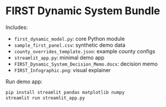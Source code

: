 # FIRST Dynamic System Bundle

Includes:
- `first_dynamic_model.py`: core Python module
- `sample_first_panel.csv`: synthetic demo data
- `county_overrides_template.json`: example county configs
- `streamlit_app.py`: minimal demo app
- `FIRST_Dynamic_System_Decision_Memo.docx`: decision memo
- `FIRST_Infographic.png`: visual explainer

Run demo app:
```bash
pip install streamlit pandas matplotlib numpy
streamlit run streamlit_app.py
```
